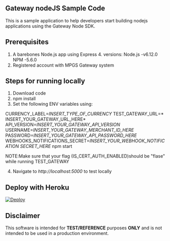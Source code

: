 ## Gateway nodeJS Sample Code

This is a sample application to help developers start building nodejs applications using the Gateway Node SDK.

## Prerequisites
1. A barebones Node.js app using Express 4.
  versions:
  Node.js -v6.12.0
  NPM -5.6.0
2. Registered account with MPGS Gateway system

## Steps for running locally
1. Download code
2. npm install
3. Set the following ENV variables using:

 CURRENCY_LABEL=*INSERT_TYPE_OF_CURRENCY* TEST_GATEWAY_URL=* INSERT_YOUR_GATEWAY_URL_HERE* API_VERSION=*INSERT_YOUR_GATEWAY_API_VERSION* USERNAME=*INSERT_YOUR_GATEWAY_MERCHANT_ID_HERE* PASSWORD=*INSERT_YOUR_GATEWAY_API_PASSWORD_HERE* WEBHOOKS_NOTIFICATIONS_SECRET=*INSERT_YOUR_WEBHOOK_NOTIFICATION SECRET_HERE* npm start

NOTE:Make sure that your flag (IS_CERT_AUTH_ENABLED)should be "flase" while running TEST_GATEWAY

4. Navigate to *http://localhost:5000* to test locally

## Deploy with Heroku

[![Deploy](https://www.herokucdn.com/deploy/button.svg)](https://heroku.com/deploy)

## Disclaimer
This software is intended for **TEST/REFERENCE** purposes **ONLY** and is not intended to be used in a production environment.


